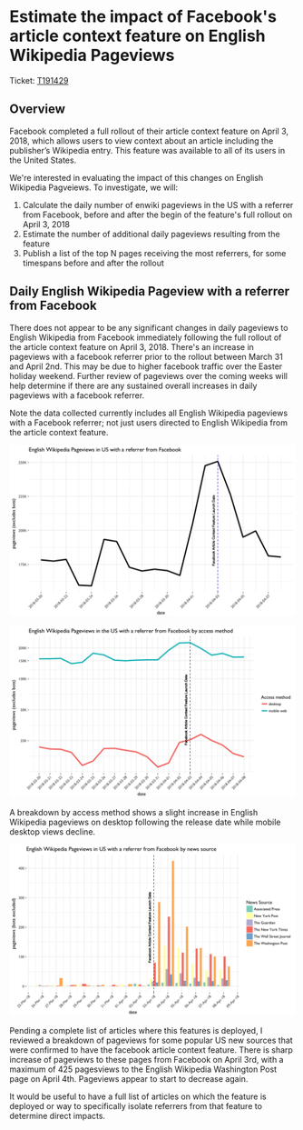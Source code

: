 # Estimate the impact of Facebook's article context feature on English Wikipedia Pageviews
Ticket: [T191429](https://phabricator.wikimedia.org/T191429)

## Overview

Facebook completed a full rollout of their article context feature on April 3, 2018, which allows users to view context about an article including the publisher’s Wikipedia entry. This feature was available to all of its users in the United States.

We're interested in evaluating the impact of this changes on English Wikipedia Pagveiews. To investigate, we will:

1. Calculate the daily number of enwiki pageviews in the US with a referrer from Facebook, before and after the begin of the feature's full rollout on April 3, 2018
2. Estimate the number of additional daily pageviews resulting from the feature
3. Publish a list of the top N pages receiving the most referrers, for some timespans before and after the rollout



## Daily English Wikipedia Pageview with a referrer from Facebook

There does not appear to be any significant changes in daily pageviews to English Wikipedia from Facebook immediately following the full rollout of the article context feature on April 3, 2018. There's an increase in pageviews with a facebook referrer prior to the rollout between March 31 and April 2nd. This may be due to higher facebook traffic over the Easter holiday weekend. Further review of pageviews over the coming weeks will help determine if there are any sustained overall increases in daily pageviews with a facebook referrer.

Note the data collected currently includes all English Wikipedia pageviews with a Facebook referrer; not just users directed to English Wikipedia from the article context feature. 


![](figures/daily_pageviews_fb.png)


![](figures/daily_pageviews_fb_bymethod.png)

A breakdown by access method shows a slight increase in English Wikipedia pageviews on desktop following the release date while mobile desktop views decline. 

![](figures/daily_pageviews_bynews.png)

Pending a complete list of articles where this features is deployed, I reviewed a breakdown of pageviews for some popular US new sources that were confirmed to have the facebook article context feature. There is sharp increase of pageviews to these pages from Facebook on April 3rd, with a maximum of 425 pagesviews to the English Wikipedia Washington Post page on April 4th. Pageviews appear to start to decrease again.

It would be useful to have a full list of articles on which the feature is deployed or way to specifically isolate referrers from that feature to determine direct impacts.




